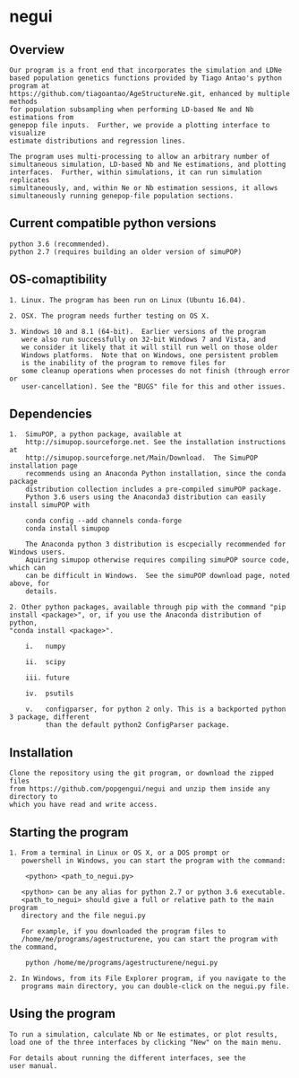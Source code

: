 # negui

Overview
--------

	Our program is a front end that incorporates the simulation and LDNe
	based population genetics functions provided by Tiago Antao's python program at
	https://github.com/tiagoantao/AgeStructureNe.git, enhanced by multiple methods
	for population subsampling when performing LD-based Ne and Nb estimations from
	genepop file inputs.  Further, we provide a plotting interface to visualize
	estimate distributions and regression lines. 

	The program uses multi-processing to allow an arbitrary number of
	simultaneous simulation, LD-based Nb and Ne estimations, and plotting
	interfaces.  Further, within simulations, it can run simulation replicates
	simultaneously, and, within Ne or Nb estimation sessions, it allows
	simultaneously running genepop-file population sections. 

Current compatible python versions
----------------------------------
	python 3.6 (recommended).
	python 2.7 (requires building an older version of simuPOP)

OS-comaptibility
-----------------
	1. Linux. The program has been run on Linux (Ubuntu 16.04).

	2. OSX. The program needs further testing on OS X.

	3. Windows 10 and 8.1 (64-bit).  Earlier versions of the program
	   were also run successfully on 32-bit Windows 7 and Vista, and
	   we consider it likely that it will still run well on those older
	   Windows platforms.  Note that on Windows, one persistent problem 
	   is the inability of the program to remove files for
	   some cleanup operations when processes do not finish (through error or
	   user-cancellation). See the "BUGS" file for this and other issues.

Dependencies
------------
	1.  SimuPOP, a python package, available at
	    http://simupop.sourceforge.net. See the installation instructions at
	    http://simupop.sourceforge.net/Main/Download.  The SimuPOP installation page
	    recommends using an Anaconda Python installation, since the conda package
	    distribution collection includes a pre-compiled simuPOP package.   
	    Python 3.6 users using the Anaconda3 distribution can easily install simuPOP with 

		conda config --add channels conda-forge
		conda install simupop
		
	    The Anaconda python 3 distribution is escpecially recommended for Windows users.
	    Aquiring simupop otherwise requires compiling simuPOP source code, which can 
	    can be difficult in Windows.  See the simuPOP download page, noted above, for 
	    details.
		
	2. Other python packages, available through pip with the command "pip
	install <package>", or, if you use the Anaconda distribution of python,
	"conda install <package>".
				
		i.   numpy	

		ii.  scipy
		
		iii. future

		iv.  psutils
		
		v.   configparser, for python 2 only. This is a backported python 3 package, different 
		     than the default python2 ConfigParser package. 

Installation  
------------

	Clone the repository using the git program, or download the zipped files
	from https://github.com/popgengui/negui and unzip them inside any directory to
	which you have read and write access.

Starting the program
--------------------

	1. From a terminal in Linux or OS X, or a DOS prompt or
	   powershell in Windows, you can start the program with the command:
		
		<python> <path_to_negui.py>

	   <python> can be any alias for python 2.7 or python 3.6 executable.
	   <path_to_negui> should give a full or relative path to the main program
	   directory and the file negui.py

	   For example, if you downloaded the program files to
	   /home/me/programs/agestructurene, you can start the program with the command,

		python /home/me/programs/agestructurene/negui.py
		
	2. In Windows, from its File Explorer program, if you navigate to the
	   programs main directory, you can double-click on the negui.py file.

Using the program	
-----------------
	To run a simulation, calculate Nb or Ne estimates, or plot results,
	load one of the three interfaces by clicking "New" on the main menu.

	For details about running the different interfaces, see the
	user manual.
